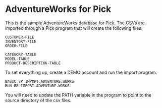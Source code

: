 # AdventureWorks for Pick

This is the sample AdventureWorks database for Pick. The CSVs are imported through a Pick program that will create the following files:

```
CUSTOMER-FILE
INVENTORY-FILE
ORDER-FILE

CATEGORY-TABLE
MODEL-TABLE
PRODUCT-DESCRIPTION-TABLE
```

To set everything up, create a DEMO account and run the import program.

```
BASIC BP IMPORT.ADVENTURE.WORKS
RUN BP IMPORT.ADVENTURE.WORKS
```

You will need to update the PATH variable in the program to point to the source directory of the csv files.
